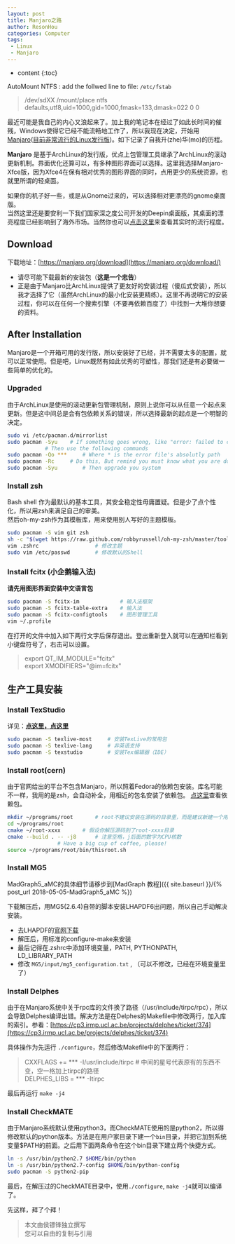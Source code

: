 ```yaml
---
layout: post
title: Manjaro之路
author: ResonHou
categories: Computer
tags:
 - Linux
 - Manjaro
---
```


* content
{:toc}
<!-- 最终，还是选择了向现实屈服，Manjaro做桌面版，还缺少软件的支持，pacman包管理工具我还是用不习惯。我只是一个普通用户，最终还是选择Linux Mint吧。 -->

AutoMount NTFS :
add the follwed line to file: `/etc/fstab`  

> /dev/sdXX /mount/place ntfs defaults,utf8,uid=1000,gid=1000,fmask=133,dmask=022 0 0

<!-- more -->

最近可能是我自己的内心又浪起来了。加上我的笔记本在经过了如此长时间的催残，Windows使得它已经不能流畅地工作了，所以我现在决定，开始用[Manjaro](https://manjaro.org/)([目前非常流行的Linux发行版](https://distrowatch.com/dwres.php?resource=popularity))。如下记录了自我升(zhe)华(mo)的历程。  

**Manjaro** 是基于ArchLinux的发行版，优点上包管理工具继承了ArchLinux的滚动更新机制。界面优化还算可以，有多种图形界面可以选择。这里我选择Manjaro-Xfce版，因为Xfce4在保有相对优秀的图形界面的同时，点用更少的系统资源，也就里所谓的轻桌面。

如果你的机子好一些，或是从Gnome过来的，可以选择相对更漂亮的gnome桌面版。  
当然这里还是要安利一下我们国家深之度公司开发的Deepin桌面版，其桌面的漂亮程度已经影响到了海外市场。当然你也可以[点击这里](https://distrowatch.com/dwres.php?resource=popularity)来查看其实时的流行程度。
## Download
下载地址：[https://manjaro.org/download](https://manjaro.org/download/)  
- 请尽可能下载最新的安装包（**这是一个忠告**）  
- 正是由于Manjaro比ArchLinux提供了更友好的安装过程（傻瓜式安装），所以我才选择了它（虽然ArchLinux的最小化安装更精练）。这里不再说明它的安装过程，你可以在任何一个搜索引擎（不要再依赖百度了）中找到一大堆你想要的资料。
## After Installation
Manjaro是一个开箱可用的发行版，所以安装好了已经，并不需要太多的配置，就可以正常使用。但是吧，Linux既然有如此优秀的可塑性，那我们还是有必要做一些简单的优化的。

### Upgraded
由于ArchLinux是使用的滚动更新包管理机制，原则上说你可以从任意一个起点来更新。但是这中间总是会有包依赖关系的错误，所以选择最新的起点是一个明智的决定。
```bash
sudo vi /etc/pacman.d/mirrorlist
sudo pacman -Syu	# If something goes wrong, like "error: failed to commit transaction (conflicting fils)"
			# Then use the following commands
sudo pacman -Qo *** 	# Where * is the error file's absolutly path
sudo pacman -Rc		# Do this, But remind you must know what you are doing.
sudo pacman -Syu    	# Then upgrade you system
```
### Install zsh
Bash shell 作为最默认的基本工具，其安全稳定性毋庸置疑。但是少了点个性化，所以用zsh来满足自己的审美。  
然后oh-my-zsh作为其模板库，用来使用别人写好的主题模板。
```bash
sudo pacman -S vim git zsh
sh -c "$(wget https://raw.github.com/robbyrussell/oh-my-zsh/master/tools/install.sh -O -)"
vim .zshrc                  # 修改主题
sudo vim /etc/passwd        # 修改默认的Shell
```
### Install fcitx (小企鹅输入法)
**请先用图形界面安装中文语言包**
```bash
sudo pacman -S fcitx-im             # 输入法框架
sudo pacman -S fcitx-table-extra    # 输入法
sudo pacman -S fcitx-configtools    # 图形管理工具
vim ~/.profile
```
在打开的文件中加入如下两行文字后保存退出。登出重新登入就可以在通知栏看到小键盘符号了，右击可以设置。
> export QT_IM_MODULE="fcitx"  
> export XMODIFIERS="@im=fcitx"

## 生产工具安装
### Install TexStudio
详见：[**点这里，点这里**](https://techknight.eu/2015/09/30/setup-latex-environment-linux-manjaro-pacman/)
```bash
sudo pacman -S texlive-most		# 安装TexLive的常用包
sudo pacman -S texlive-lang		# 非英语支持
sudo pacman -S texstudio		# 安装Tex编辑器（IDE）
```

### Install root(cern)
由于官网给出的平台不包含Manjaro，所以照着Fedora的依赖包安装。库名可能不一样，我用的是zsh，会自动补全，用相近的包名安装了依赖包。
[点这里](https://root.cern.ch/build-prerequisites#opensuse)查看依赖包。
```bash
mkdir ~/programs/root		# root不建议安装在源码的目录里，而是建议新建一个用于安装root的新目录
cd ~/programs/root
cmake ~/root-xxxx		# 假设你解压源码到了root-xxxx目录
cmake --build . -- -j8 		# 注意空格，j后面的数字为CPU核数
				# Have a big cup of coffee, please!
source ~/programs/root/bin/thisroot.sh
```

### Install MG5
MadGraph5_aMC的具体细节请移步到[MadGraph 教程]({{ site.baseurl }}/{% post_url 2018-05-05-MadGraph5_aMC %})

下载解压后，用MG5(2.6.4)自带的脚本安装LHAPDF6出问题，所以自己手动解决安装。  
- 去LHAPDF的[官网下载](https://lhapdf.hepforge.org/install.html)  
- 解压后，用标准的configure-make来安装   
- 最后记得在.zshrc中添加环境变量，PATH, PYTHONPATH, LD_LIBRARY_PATH
- 修改 `MG5/input/mg5_configuration.txt` , （可以不修改，已经在环境变量里了）

### Install Delphes
由于在Manjaro系统中关于rpc库的文件换了路径（/usr/include/tirpc/rpc），所以会导致Delphes编译出错。解决方法是在Delphes的Makefile中修改两行，加入库的索引。参看：[https://cp3.irmp.ucl.ac.be/projects/delphes/ticket/374](https://cp3.irmp.ucl.ac.be/projects/delphes/ticket/374)

具体操作为先运行 `./configure`，然后修改Makefile中的下面两行：  
> CXXFLAGS += *** -I/usr/include/tirpc		# 中间的星号代表原有的东西不变，空一格加上tirpc的路径  
> DELPHES_LIBS = *** -Itirpc     

最后再运行 `make -j4`

### Install CheckMATE
由于Manjaro系统默认使用python3，而CheckMATE使用的是python2，所以得修改默认的python版本。方法是在用户家目录下建一个`bin`目录，并把它加到系统变量$PATH的前面。之后用下面两条命令在这个bin目录下建立两个快捷方式。
```bash
ln -s /usr/bin/python2.7 $HOME/bin/python
ln -s /usr/bin/python2.7-config $HOME/bin/python-config
sudo pacman -S python2-pip
```
最后，在解压过的CheckMATE目录中，使用`./configure`, `make -j4`就可以编译了。

先这样，拜了个拜！

> 本文由侯镖锋独立撰写  
> 您可以自由的复制与引用